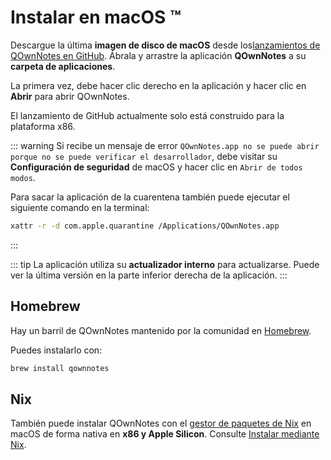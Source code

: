 # Instalar en macOS ™

Descargue la última **imagen de disco de macOS** desde los[lanzamientos de QOwnNotes en GitHub](https://github.com/pbek/QOwnNotes/releases). Ábrala y arrastre la aplicación **QOwnNotes** a su **carpeta de aplicaciones**.

La primera vez, debe hacer clic derecho en la aplicación y hacer clic en **Abrir** para abrir QOwnNotes.

El lanzamiento de GitHub actualmente solo está construido para la plataforma x86.

::: warning
Si recibe un mensaje de error `QOwnNotes.app no se puede abrir porque no se puede verificar el desarrollador`, debe visitar su **Configuración de seguridad** de macOS y hacer clic en `Abrir de todos modos`.

Para sacar la aplicación de la cuarentena también puede ejecutar el siguiente comando en la terminal:

```bash
xattr -r -d com.apple.quarantine /Applications/QOwnNotes.app
```
:::

::: tip
La aplicación utiliza su **actualizador interno** para actualizarse. Puede ver la última versión en la parte inferior derecha de la aplicación.
:::

## Homebrew

Hay un barril de QOwnNotes mantenido por la comunidad en [Homebrew](https://formulae.brew.sh/cask/qownnotes).

Puedes instalarlo con:

```bash
brew install qownnotes
```

## Nix

También puede instalar QOwnNotes con el [gestor de paquetes de Nix](https://wiki.nixos.org/wiki/Nix_package_manager) en macOS de forma nativa en **x86 y Apple Silicon**. Consulte [Instalar mediante Nix](./nix.md).
